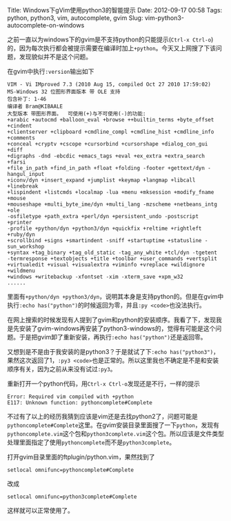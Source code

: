 Title: Windows下gVim使用python3的智能提示
Date: 2012-09-17 00:58
Tags: python, python3, vim, autocomplete, gvim
Slug: vim-python3-autocomplete-on-windows

之前一直以为windows下的gvim是不支持python的只能提示(`Ctrl-x Ctrl-o`)的，因为每次执行都会被提示需要在编译时加上`+python`。今天又上网搜了下该问题，发现貌似并不是这个问题。

在gvim中执行`:version`输出如下

    VIM - Vi IMproved 7.3 (2010 Aug 15, compiled Oct 27 2010 17:59:02)
    MS-Windows 32 位图形界面版本 带 OLE 支持
    包含补丁: 1-46
    编译者 Bram@KIBAALE
    大型版本 带图形界面。  可使用(+)与不可使用(-)的功能:
    +arabic +autocmd +balloon_eval +browse ++builtin_terms +byte_offset +cindent
    +clientserver +clipboard +cmdline_compl +cmdline_hist +cmdline_info +comments
    +conceal +cryptv +cscope +cursorbind +cursorshape +dialog_con_gui +diff
    +digraphs -dnd -ebcdic +emacs_tags +eval +ex_extra +extra_search +farsi
    +file_in_path +find_in_path +float +folding -footer +gettext/dyn -hangul_input
    +iconv/dyn +insert_expand +jumplist +keymap +langmap +libcall +linebreak
    +lispindent +listcmds +localmap -lua +menu +mksession +modify_fname +mouse
    +mouseshape +multi_byte_ime/dyn +multi_lang -mzscheme +netbeans_intg +ole
    -osfiletype +path_extra +perl/dyn +persistent_undo -postscript +printer
    -profile +python/dyn +python3/dyn +quickfix +reltime +rightleft +ruby/dyn
    +scrollbind +signs +smartindent -sniff +startuptime +statusline -sun_workshop
    +syntax +tag_binary +tag_old_static -tag_any_white +tcl/dyn -tgetent
    -termresponse +textobjects +title +toolbar +user_commands +vertsplit
    +virtualedit +visual +visualextra +viminfo +vreplace +wildignore +wildmenu
    +windows +writebackup -xfontset -xim -xterm_save +xpm_w32
    ......

里面有`+python/dyn +python3/dyn`，说明其本身是支持python的。但是在gvim中执行`:echo has("python")`的时候返回为零，并且`:py <code>`也没法执行。

在网上搜索的时候发现有人提到了gvim和python的安装顺序。我看了下，发现我是先安装了gvim-windows再安装了python3-windows的，觉得有可能是这个问题。于是把gvim卸了重新安装，再执行`:echo has("python")`还是返回零。

又想到是不是由于我安装的是python3？于是就试了下`:echo has("python3")`，果然这次返回了1，`:py3 <code>`也是正常的。所以这里我也不确定是不是和安装顺序有关，因为之前从来没有试过`:py3`。

重新打开一个python代码，用`Ctrl-x Ctrl-o`发现还是不行，一样的提示

    Error: Required vim compiled with +python
    E117: Unknown function: pythoncomplete#Complete

不过有了以上的经历我猜到应该是vim还是去找python2了，问题可能是`pythoncomplete#Complete`这里。在gvim安装目录里面搜了一下`python`，发现有`pythoncomplete.vim`这个包和`python3complete.vim`这个包。所以应该是文件类型处理里面指定了使用`pythoncomplete`而不是`python3complete`。

打开gvim目录里面的ftplugin/python.vim，果然找到了

    setlocal omnifunc=pythoncomplete#Complete

改成

    setlocal omnifunc=python3complete#Complete

这样就可以正常使用了。
